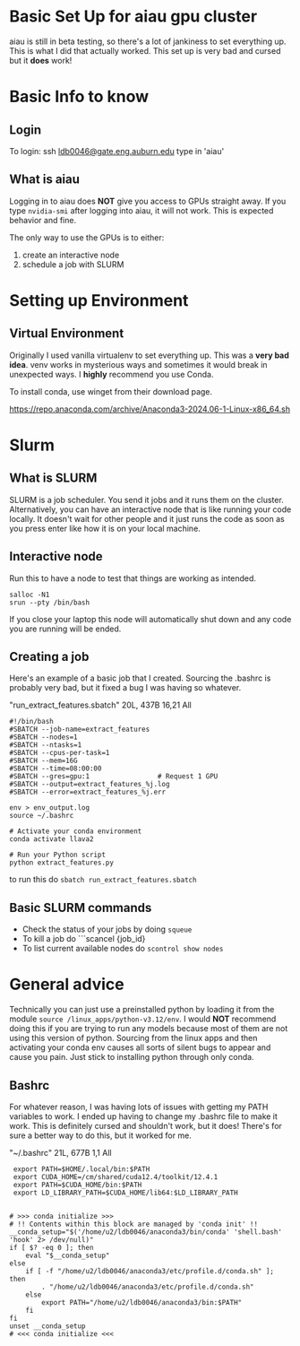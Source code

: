 # Basic Set Up for aiau gpu cluster

aiau is still in beta testing, so there's a lot of jankiness to set everything up. This is what I did that actually worked. This set up is very bad and cursed but it **does** work!

# Basic Info to know 

## Login
To login:
ssh ldb0046@gate.eng.auburn.edu
type in 'aiau'

## What is aiau
Logging in to aiau does **NOT** give you access to GPUs straight away. If you type ```nvidia-smi``` after logging into aiau, it will not work. This is expected behavior and fine.

The only way to use the GPUs is to either:
1) create an interactive node 
2) schedule a job with SLURM

# Setting up Environment

## Virtual Environment
Originally I used vanilla virtualenv to set everything up. This was a **very bad idea**. venv works in mysterious ways and sometimes it would break in unexpected ways. I **highly** recommend you use Conda. 

To install conda, use winget from their download page. 

https://repo.anaconda.com/archive/Anaconda3-2024.06-1-Linux-x86_64.sh

# Slurm

## What is SLURM
SLURM is a job scheduler. You send it jobs and it runs them on the cluster. Alternatively, you can have an interactive node that is like running your code locally. It doesn't wait for other people and it just runs the code as soon as you press enter like how it is on your local machine. 

## Interactive node 
Run this to have a node to test that things are working as intended.
```
salloc -N1
srun --pty /bin/bash
```

If you close your laptop this node will automatically shut down and any code you are running will be ended.

## Creating a job 
Here's an example of a basic job that I created. Sourcing the .bashrc is probably very bad, but it fixed a bug I was having so whatever. 

"run_extract_features.sbatch" 20L, 437B                                                                                                                                                                                           16,21         All
```
#!/bin/bash
#SBATCH --job-name=extract_features
#SBATCH --nodes=1
#SBATCH --ntasks=1
#SBATCH --cpus-per-task=1
#SBATCH --mem=16G
#SBATCH --time=08:00:00
#SBATCH --gres=gpu:1                 # Request 1 GPU
#SBATCH --output=extract_features_%j.log
#SBATCH --error=extract_features_%j.err

env > env_output.log
source ~/.bashrc

# Activate your conda environment
conda activate llava2

# Run your Python script
python extract_features.py
```

to run this do ```sbatch run_extract_features.sbatch```


## Basic SLURM commands
- Check the status of your jobs by doing ```squeue```
- To kill a job do ```scancel {job_id}
- To list current available nodes do ```scontrol show nodes```

# General advice
Technically you can just use a preinstalled python by loading it from the module ```source /linux_apps/python-v3.12/env```. I would **NOT** recommend doing this if you are trying to run any models because most of them are not using this version of python. Sourcing from the linux apps and then activating your conda env causes all sorts of silent bugs to appear and cause you pain. Just stick to installing python through only conda. 

## Bashrc
For whatever reason, I was having lots of issues with getting my PATH variables to work. I ended up having to change my .bashrc file to make it work. This is definitely cursed and shouldn't work, but it does! There's for sure a better way to do this, but it worked for me.

"~/.bashrc" 21L, 677B                                                                                                                                                                                                             1,1           All
```
 export PATH=$HOME/.local/bin:$PATH
 export CUDA_HOME=/cm/shared/cuda12.4/toolkit/12.4.1
 export PATH=$CUDA_HOME/bin:$PATH
 export LD_LIBRARY_PATH=$CUDA_HOME/lib64:$LD_LIBRARY_PATH


# >>> conda initialize >>>
# !! Contents within this block are managed by 'conda init' !!
__conda_setup="$('/home/u2/ldb0046/anaconda3/bin/conda' 'shell.bash' 'hook' 2> /dev/null)"
if [ $? -eq 0 ]; then
    eval "$__conda_setup"
else
    if [ -f "/home/u2/ldb0046/anaconda3/etc/profile.d/conda.sh" ]; then
        . "/home/u2/ldb0046/anaconda3/etc/profile.d/conda.sh"
    else
        export PATH="/home/u2/ldb0046/anaconda3/bin:$PATH"
    fi
fi
unset __conda_setup
# <<< conda initialize <<<
```

